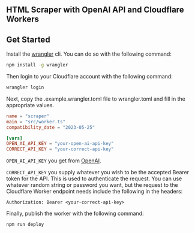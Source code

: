 ## HTML Scraper with OpenAI API and Cloudflare Workers

## Get Started
Install the [wrangler](https://developers.cloudflare.com/workers/wrangler/install-and-update/) cli. You can do so with the following command:
```bash
npm install -g wrangler
```

Then login to your Cloudflare account with the following command:
```bash
wrangler login
```

Next, copy the .example.wrangler.toml file to wrangler.toml and fill in the appropriate values.
```toml
name = "scraper"
main = "src/worker.ts"
compatibility_date = "2023-05-25"

[vars]
OPEN_AI_API_KEY = "your-open-ai-api-key"
CORRECT_API_KEY = "your-correct-api-key"
```

`OPEN_AI_API_KEY` you get from [OpenAI](https://platform.openai.com/account/api-keys).

`CORRECT_API_KEY` you supply whatever you wish to be the accepted Bearer token for the API. This is used to authenticate the request. You can use whatever random string or password you want, but the request to the Cloudflare Worker endpoint needs include the following in the headers:
```
Authorization: Bearer <your-correct-api-key>
```

Finally, publish the worker with the following command:
```bash
npm run deploy
```